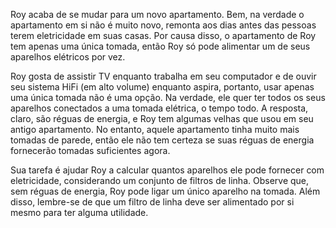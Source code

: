 Roy acaba de se mudar para um novo apartamento. Bem, na verdade o apartamento em si não é muito novo, remonta aos dias antes das pessoas terem eletricidade em suas casas. Por causa disso, o apartamento de Roy tem apenas uma única tomada, então Roy só pode alimentar um de seus aparelhos elétricos por vez.

Roy gosta de assistir TV enquanto trabalha em seu computador e de ouvir seu sistema HiFi (em alto volume) enquanto aspira, portanto, usar apenas uma única tomada não é uma opção. Na verdade, ele quer ter todos os seus aparelhos conectados a uma tomada elétrica, o tempo todo. A resposta, claro, são réguas de energia, e Roy tem algumas velhas que usou em seu antigo apartamento. No entanto, aquele apartamento tinha muito mais tomadas de parede, então ele não tem certeza se suas réguas de energia fornecerão tomadas suficientes agora.

Sua tarefa é ajudar Roy a calcular quantos aparelhos ele pode fornecer com eletricidade, considerando um conjunto de filtros de linha. Observe que, sem réguas de energia, Roy pode ligar um único aparelho na tomada. Além disso, lembre-se de que um filtro de linha deve ser alimentado por si mesmo para ter alguma utilidade.
